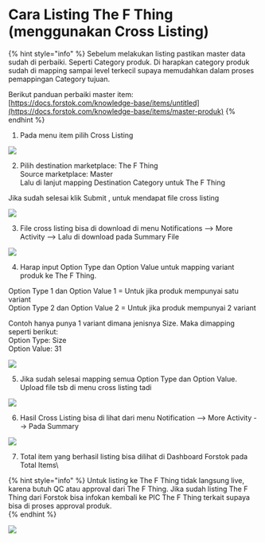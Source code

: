 # Cara Listing The F Thing \(menggunakan Cross Listing\)

{% hint style="info" %}
Sebelum melakukan listing pastikan master data sudah di perbaiki. Seperti Category produk. Di harapkan category produk sudah di mapping sampai level terkecil supaya memudahkan dalam proses pemappingan Category tujuan.

Berikut panduan perbaiki master item:   
[https://docs.forstok.com/knowledge-base/items/untitled](https://docs.forstok.com/knowledge-base/items/master-produk)
{% endhint %}

1. Pada menu item pilih Cross Listing

![](https://s3.amazonaws.com/cdn.freshdesk.com/data/helpdesk/attachments/production/48089149653/original/dgu-_jqTVUMn8e-vmYXirH8OnvQxdgGzWg.png?1614230971)

2. Pilih destination marketplace: The F Thing  
Source marketplace: Master  
Lalu di lanjut mapping Destination Category untuk The F Thing  
  
Jika sudah selesai klik Submit , untuk mendapat file cross listing

![](https://s3.amazonaws.com/cdn.freshdesk.com/data/helpdesk/attachments/production/48089150234/original/rgkhI3jA6mPx5eCu2EHW9XxvFbnxk9w6cw.png?1614231364)

3. File cross listing bisa di download di menu Notifications --&gt; More Activity --&gt; Lalu di download pada Summary File

![](https://s3.amazonaws.com/cdn.freshdesk.com/data/helpdesk/attachments/production/48089150721/original/wOCyyYNhav_1SonFZX9o2iwyHVXOApwvuQ.png?1614231696)

4. Harap input Option Type dan Option Value untuk mapping variant produk ke The F Thing.

Option Type 1 dan Option Value 1 = Untuk jika produk mempunyai satu variant  
Option Type 2 dan Option Value 2 = Untuk jika produk mempunyai 2 variant   
  
Contoh hanya punya 1 variant dimana jenisnya Size. Maka dimapping seperti berikut:  
Option Type: Size  
Option Value: 31  


![](https://s3.amazonaws.com/cdn.freshdesk.com/data/helpdesk/attachments/production/48089151302/original/b9SPFlbbodydHsDmAMN7hvUvqOyBLRa6Yw.png?1614232202)

5. Jika sudah selesai mapping semua Option Type dan Option Value. Upload file tsb di menu cross listing tadi

![](https://s3.amazonaws.com/cdn.freshdesk.com/data/helpdesk/attachments/production/48089152048/original/J91ILbI2sn2BBQKs7emzRDAOtdPTIQSUug.png?1614232638)

6. Hasil Cross Listing bisa di lihat dari menu Notification --&gt; More Activity --&gt; Pada Summary

![](https://s3.amazonaws.com/cdn.freshdesk.com/data/helpdesk/attachments/production/48089177405/original/0Z9k-kIPvU-x6LFt3kGVX__5Jms8RuSVtw.png?1614242307)

7. Total item yang berhasil listing bisa dilihat di Dashboard Forstok pada Total Items\

{% hint style="info" %}
Untuk listing ke The F Thing tidak langsung live, karena butuh QC atau approval dari The F Thing. Jika sudah listing The F Thing dari Forstok bisa infokan kembali ke PIC The F Thing terkait supaya bisa di proses approval produk.  
{% endhint %}

![](https://s3.amazonaws.com/cdn.freshdesk.com/data/helpdesk/attachments/production/48089177758/original/c8vmWnJnuqxb9vubCmQ8fhoZGx02u3vizQ.png?1614242390)


